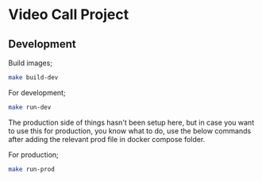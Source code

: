 # Video Call Project

## Development

Build images;

```sh
make build-dev
```

For development;

```sh
make run-dev
```

The production side of things hasn't been setup here, but in case you want to use this for production, you know what to do, use the below commands after adding the relevant prod file in docker compose folder.

For production;

```sh
make run-prod
```
